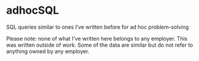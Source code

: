 # adhocSQL
SQL queries similar to ones I've written before for ad hoc problem-solving 

Please note: none of what I've written here belongs to any employer. This was written outside of work. Some of the data are similar but do not refer to anything owned by any employer.
